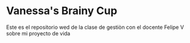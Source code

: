 # Vanessa's Brainy Cup
Este es el repositorio wed de la clase de gestiòn con el docente Felipe V sobre mi proyecto de vida  
